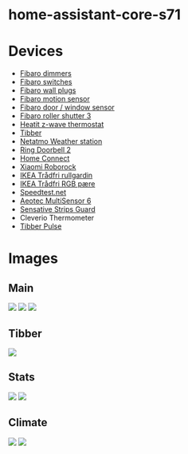 # home-assistant-core-s71
# Devices
* [Fibaro dimmers](https://www.fibaro.com/no/products/dimmer-2-lysstyrkekontroll/)
* [Fibaro switches](https://www.fibaro.com/no/products/switches/)
* [Fibaro wall plugs](https://www.fibaro.com/no/products/smart-stikkontakt-wall-plug/)
* [Fibaro motion sensor](https://www.fibaro.com/no/products/bevegelsessensor-motion-sensor/)
* [Fibaro door / window sensor](https://www.fibaro.com/no/products/door-window-sensor/)
* [Fibaro roller shutter 3](https://www.fibaro.com/no/products/smart-roller-shutter/)
* [Heatit z-wave thermostat](https://www.heatit.com/heating-control/floor-heating-thermostats/heatit-z-wave-thermostat/)
* [Tibber](https://tibber.com/no/)
* [Netatmo Weather station](https://www.netatmo.com/no-no/weather/weatherstation)
* [Ring Doorbell 2](https://shop.ring.com/products/video-doorbell-2)
* [Home Connect](https://www.home-connect.com/no/no/)
* [Xiaomi Roborock](https://en.roborock.com/)
* [IKEA Trådfri rullgardin](https://www.ikea.com/no/no/p/fyrtur-lystett-rullegardin-tradlos-batteridrevet-gra-90408170/)
* [IKEA Trådfri RGB pære](https://www.ikea.com/no/no/p/tradfri-led-paere-e27-600-lumen-kan-dimmes-tradlost-farge-og-varmhvit-til-kaldhvit-farge-og-hvitt-spektrum-globe-opalhvit-00408612/)
* [Speedtest.net](https://www.speedtest.net/)
* [Aeotec MultiSensor 6](https://aeotec.com/z-wave-sensor/)
* [Sensative Strips Guard](https://sensative.com/sensors/strips-zwave/guard/)
* Cleverio Thermometer
* [Tibber Pulse](https://tibber.com/no/produkt/pulse)

# Images

## Main
![](doc/images/ha_main.png)
![](doc/images/ha_etg_1.png)
![](doc/images/ha_etg_2.png)

## Tibber
![](doc/images/ha_tibber.png)

## Stats
![](doc/images/ha_stats_power.png)
![](doc/images/ha_stats_light.png)

## Climate
![](doc/images/ha_climate.png)
![](doc/images/ha_climate_outside.png)